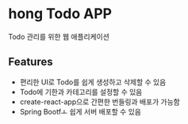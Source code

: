 # hong Todo APP
Todo 관리를 위한 웹 애플리케이션

## Features
 - 편리한 UI로 Todo를 쉽게 생성하고 삭제할 수 있음
 - Todo에 기한과 카테고리를 설정할 수 있음
 - create-react-app으로 간편한 번들링과 배포가 가능함
 - Spring Bootfㅗ 쉽게 서버 배포할 수 있음
